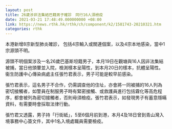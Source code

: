 ```yaml
---
layout: post
title: 26歲涉非法集結巴籍男子確診　同行16人須檢疫
date: 2021-03-21 17:48:49.000000000 +08:00
link: https://news.rthk.hk/rthk/ch/component/k2/1581743-20210321.htm
categories: rthk
---
```


本港新增8宗新型肺炎確診， 包括4宗輸入或關連個案，以及4宗本地感染，當中1宗源頭不明。

源頭不明個案涉及一名26歲巴基斯坦籍男子，本月19日在觀塘與16人因非法集結被捕，當日他頭暈並入院，檢測樣本呈陽性，到本月20日的樣本，抗體呈陽性。衞生防護中心傳染病處主任張竹君表示，男子可能是較早前感染。

張竹君表示，這名男子不合作，仍需調查他的住址，亦會將一同被捕的16人列為密切接觸者，如警員在制服男子時有緊密接觸、或救護員進行包括霧化等高危程序，都會被列為密切接觸者，否則毋須檢疫。張竹君表示，如發現男子有蓄意隱瞞資料，有需要時會採取法律行動。

張竹君又透露，男子持「行街紙」，5至6個月前到港，本月4及18日曾到青山灣入境事務中心簽文件，其中1名入境處職員需要檢疫。
